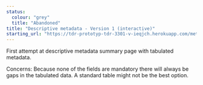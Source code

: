```yaml
---
status:
  colour: "grey"
  title: "Abandoned"
title: "Descriptive metadata - Version 1 (interactive)"
starting_url: "https://tdr-prototyp-tdr-3301-v-ieqjch.herokuapp.com/metadata/descriptive-metadata/summary"
---
```


First attempt at descriptive metadata summary page with tabulated metadata.

Concerns: Because none of the fields are mandatory there will always be gaps in the tabulated data. A standard table might not be the best option.
